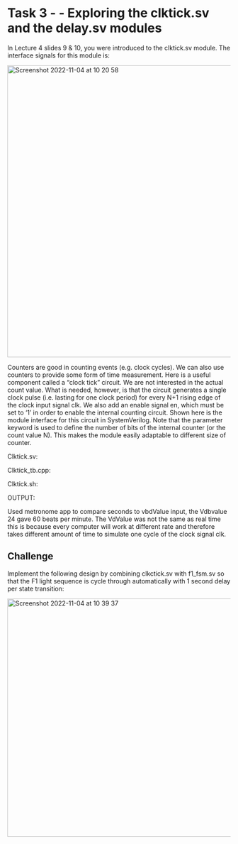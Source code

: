 # Task 3 - - Exploring the clktick.sv and the delay.sv modules

In Lecture 4 slides 9 & 10, you were introduced to the clktick.sv module. The interface signals for this module is:

<img width="658" alt="Screenshot 2022-11-04 at 10 20 58" src="https://user-images.githubusercontent.com/115703122/199949894-351223fd-7539-4015-8271-17bfe628d23b.png">

Counters are good in counting events (e.g. clock cycles).  We can also use counters to provide some form of time measurement. Here is a useful component called a “clock tick” circuit.  We are not interested in the actual count value.  What is needed, however, is that the circuit generates a  single clock pulse (i.e. lasting for one clock period) for every N+1 rising edge of the clock input signal clk. We also add an enable signal en, which must be set to ‘1’ in order to enable the internal counting circuit. Shown here is the module interface for this circuit in SystemVerilog. Note that the parameter keyword is used to define the number of bits of the internal counter (or the count value N).  This makes the module easily adaptable to different size of counter.

Clktick.sv:



Clktick_tb.cpp:



Clktick.sh:


OUTPUT:

Used metronome app to compare seconds to vbdValue input, the Vdbvalue 24 gave 60 beats per minute. The VdValue was not the same as real time this is because every computer will work at different rate and therefore takes different amount of time to simulate one cycle of the clock signal clk. 



## Challenge 

Implement the following design by combining clkctick.sv with f1_fsm.sv so that the F1 light sequence is cycle through automatically with 1 second delay per state transition:

<img width="537" alt="Screenshot 2022-11-04 at 10 39 37" src="https://user-images.githubusercontent.com/115703122/199953400-6bd22cd6-b061-459a-a61c-1965e54a017c.png">




